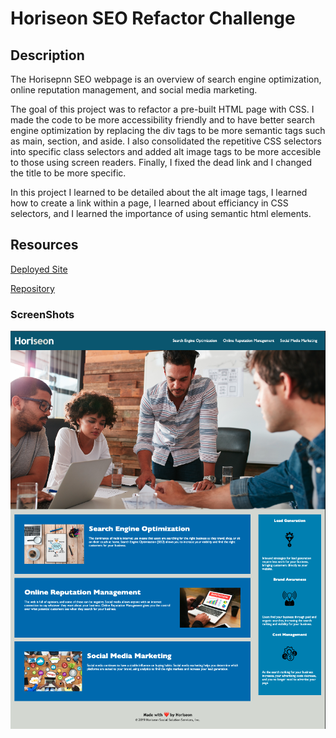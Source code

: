 # Horiseon SEO Refactor Challenge


## Description

The Horisepnn SEO webpage is an overview of search engine optimization, online reputation management, and social media marketing.

The goal of this project was to refactor a pre-built HTML page with CSS. I made the code to be more accessibility friendly and to have better search engine optimization by replacing the div tags to be more semantic tags such as main, section, and aside. I  also consolidated the repetitive CSS selectors into specific class selectors and added alt image tags to be more accesible to those using screen readers. Finally, I fixed the dead link and I changed the title to be more specific.

In this project I learned to be detailed about the alt image tags, I learned how to create a link within a page, I learned about efficiancy in CSS selectors, and I learned the importance of using semantic html elements.

## Resources

[Deployed Site](https://cdgonzo23.github.io/code-refactor-seo/)

[Repository](https://github.com/cdgonzo23/code-refactor-seo)

### ScreenShots
![Screenshot](./assets/images/Screenshot.png)